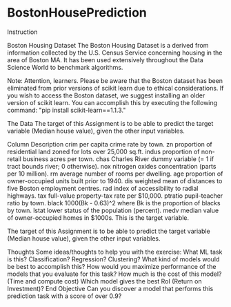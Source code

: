 # BostonHousePrediction


Instruction

Boston Housing Dataset
The Boston Housing Dataset is a derived from information collected by the U.S. Census Service concerning housing in the area of Boston MA. It has been used extensively throughout the Data Science World to benchmark algorithms.

Note:
Attention, learners. Please be aware that the Boston dataset has been eliminated from prior versions of scikit learn due to ethical considerations. If you wish to access the Boston dataset, we suggest installing an older version of scikit learn. You can accomplish this by executing the following command: "pip install scikit-learn==1.1.3."

The Data
The target of this Assignment is to be able to predict the target variable (Median house value), given the other input variables.

Column	Description
crim	per capita crime rate by town.
zn	proportion of residential land zoned for lots over 25,000 sq.ft.
indus	proportion of non-retail business acres per town.
chas	Charles River dummy variable (= 1 if tract bounds river; 0 otherwise).
nox	nitrogen oxides concentration (parts per 10 million).
rm	average number of rooms per dwelling.
age	proportion of owner-occupied units built prior to 1940.
dis	weighted mean of distances to five Boston employment centres.
rad	index of accessibility to radial highways.
tax	full-value property-tax rate per $10,000.
ptratio	pupil-teacher ratio by town.
black	1000(Bk - 0.63)^2 where Bk is the proportion of blacks by town.
lstat	lower status of the population (percent).
medv	median value of owner-occupied homes in $1000s. This is the target variable.

The target of this Assignment is to be able to predict the target variable (Median house value), given the other input variables.

Thoughts
Some ideas/thoughts to help you with the exercise:
What ML task is this? Classification? Regression? Clustering?
What kind of models would be best to accomplish this?
How would you maximize performance of the models that you evaluate for this task?
How much is the cost of this model? (Time and compute cost)
Which model gives the best RoI (Return on Investment)?
End Objective
Can you discover a model that performs this prediction task with a score of over 0.9?
